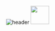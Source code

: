 ![header](https://capsule-render.vercel.app/api?type=venom&color=gradient&height=400&section=header&text=Hey,%20I'm%20Jacob%20👋&fontSize=80)
<a href="https://www.instagram.com/thepiyushmalhotra/">
  <img height="50" src="https://cdn2.iconfinder.com/data/icons/social-icons-33/128/Instagram-512.png"/>
</a>



<!--
**Luckeris/Luckeris** is a ✨ _special_ ✨ repository because its `README.md` (this file) appears on your GitHub profile.

Here are some ideas to get you started:

- 🔭 I’m currently working on ...
- 🌱 I’m currently learning ...
- 👯 I’m looking to collaborate on ...
- 🤔 I’m looking for help with ...
- 💬 Ask me about ...
- 📫 How to reach me: ...
- 😄 Pronouns: ...
- ⚡ Fun fact: ...
-->
